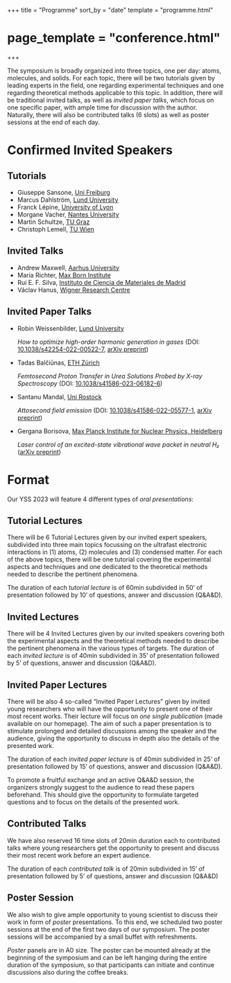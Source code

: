 +++
title = "Programme"
sort_by = "date"
template = "programme.html"
# page_template = "conference.html"
+++

The symposium is broadly organized into three topics, one per day:
atoms, molecules, and solids. For each topic, there will be two
tutorials given by leading experts in the field, one regarding
experimental techniques and one regarding theoretical methods
applicable to this topic. In addition, there will be traditional
invited talks, as well as _invited paper talks_, which focus on one
specific paper, with ample time for discussion with the
author. Naturally, there will also be contributed talks (6 slots) as
well as poster sessions at the end of each day.

# Confirmed Invited Speakers

## Tutorials
- Giuseppe Sansone, [Uni Freiburg](https://www.atto.uni-freiburg.de/en)
- Marcus Dahlström, [Lund University](http://www.matfys.lth.se/staff/Marcus.Dahlstrom/index.html)
- Franck Lépine, [University of Lyon](https://ilm.univ-lyon1.fr/index.php?option=com_content&view=article&id=53)
- Morgane Vacher, [Nantes University](https://morganevacher.wordpress.com/)
- Martin Schultze, [TU Graz](https://www.tugraz.at/institute/iep/home/)
- Christoph Lemell, [TU Wien](http://concord.itp.tuwien.ac.at/~lemell/)

## Invited Talks

- Andrew Maxwell, [Aarhus University](https://asmaxwell.github.io/)
- Maria Richter, [Max Born Institute](https://mbi-berlin.de/p/mariarichter)
- Rui E. F. Silva, [Instituto de Ciencia de Materiales de Madrid](https://ruiefdasilva.wixsite.com/ruiefdasilva)
- Václav Hanus, [Wigner Research Centre](https://femtolab.hu/)

## Invited Paper Talks

- Robin Weissenbilder, [Lund University](https://www.atomic.physics.lu.se/research/attosecond-physics-from-lasers-to-applications/)

    _How to optimize high-order harmonic generation in gases_ (DOI:
    [10.1038/s42254-022-00522-7](https://doi.org/10.1038/s42254-022-00522-7),
    [arXiv preprint](https://arxiv.org/abs/2202.08202))

- Tadas Balčiūnas, [ETH Zürich](https://atto.ethz.ch/)

    _Femtosecond Proton Transfer in Urea Solutions Probed by X-ray
    Spectroscopy_ (DOI:
    [10.1038/s41586-023-06182-6](https://doi.org/10.1038/s41586-023-06182-6))

- Santanu Mandal, [Uni Rostock](https://www.xplab.physik.uni-rostock.de/)

    _Attosecond field emission_ (DOI:
    [10.1038/s41586-022-05577-1](https://doi.org/10.1038/s41586-022-05577-1),
    [arXiv preprint](https://arxiv.org/abs/2206.08895))

- Gergana Borisova, [Max Planck Institute for Nuclear Physics,
  Heidelberg](https://www.mpi-hd.mpg.de/mpi/en/research/scientific-divisions-and-groups/quantum-dynamicscontrol)

    _Laser control of an excited-state vibrational wave packet in
    neutral H₂_ ([arXiv preprint](https://arxiv.org/abs/2301.03908))

# Format

Our YSS 2023 will feature 4 different types of _oral presentations_:

## Tutorial Lectures

There will be 6 Tutorial Lectures given by our invited expert
speakers, subdivided into three main topics focussing on the ultrafast
electronic interactions in (1) atoms, (2) molecules and (3) condensed
matter. For each of the above topics, there will be one tutorial
covering the experimental aspects and techniques and one dedicated to
the theoretical methods needed to describe the pertinent phenomena.

The duration of each _tutorial lecture_ is of 60min subdivided in 50’ of
presentation followed by 10’ of questions, answer and discussion
(Q&A&D).

## Invited Lectures

There will be 4 Invited Lectures given by our invited speakers
covering both the experimental aspects and the theoretical methods
needed to describe the pertinent phenomena in the various types of
targets.  The duration of each _invited lecture_ is of 40min subdivided
in 35’ of presentation followed by 5’ of questions, answer and
discussion (Q&A&D).

## Invited Paper Lectures
There will be also 4 so-called “Invited Paper Lectures” given by
invited young researchers who will have the opportunity to present one
of their most recent works. Their lecture will focus on _one single
publication_ (made available on our homepage). The aim of such a paper
presentation is to stimulate prolonged and detailed discussions among
the speaker and the audience, giving the opportunity to discuss in
depth also the details of the presented work.

The duration of each _invited paper lecture_ is of 40min subdivided in
25’ of presentation followed by 15’ of questions, answer and
discussion (Q&A&D).

To promote a fruitful exchange and an active Q&A&D session, the
organizers strongly suggest to the audience to read these papers
beforehand. This should give the opportunity to formulate targeted
questions and to focus on the details of the presented work.

## Contributed Talks
We have also reserved 16 time slots of 20min duration each to
contributed talks where young researchers get the opportunity to
present and discuss their most recent work before an expert audience.

The duration of each _contributed talk_ is of 20min subdivided in 15’
of presentation followed by 5’ of questions, answer and discussion
(Q&A&D)

## Poster Session
We also wish to give ample opportunity to young scientist to discuss
their work in form of _poster_ presentations. To this end, we scheduled
two poster sessions at the end of the first two days of our
symposium. The poster sessions will be accompanied by a small buffet
with refreshments.

_Poster_ panels are in A0 size. The poster can be mounted already at the
beginning of the symposium and can be left hanging during the entire
duration of the symposium, so that participants can initiate and
continue discussions also during the coffee breaks.

